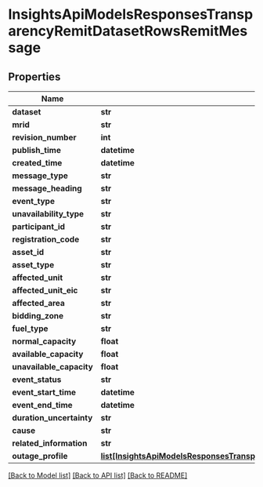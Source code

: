 # InsightsApiModelsResponsesTransparencyRemitDatasetRowsRemitMessage

## Properties
Name | Type | Description | Notes
------------ | ------------- | ------------- | -------------
**dataset** | **str** |  | [optional] 
**mrid** | **str** |  | [optional] 
**revision_number** | **int** |  | [optional] 
**publish_time** | **datetime** |  | [optional] 
**created_time** | **datetime** |  | [optional] 
**message_type** | **str** |  | [optional] 
**message_heading** | **str** |  | [optional] 
**event_type** | **str** |  | [optional] 
**unavailability_type** | **str** |  | [optional] 
**participant_id** | **str** |  | [optional] 
**registration_code** | **str** |  | [optional] 
**asset_id** | **str** |  | [optional] 
**asset_type** | **str** |  | [optional] 
**affected_unit** | **str** |  | [optional] 
**affected_unit_eic** | **str** |  | [optional] 
**affected_area** | **str** |  | [optional] 
**bidding_zone** | **str** |  | [optional] 
**fuel_type** | **str** |  | [optional] 
**normal_capacity** | **float** |  | [optional] 
**available_capacity** | **float** |  | [optional] 
**unavailable_capacity** | **float** |  | [optional] 
**event_status** | **str** |  | [optional] 
**event_start_time** | **datetime** |  | [optional] 
**event_end_time** | **datetime** |  | [optional] 
**duration_uncertainty** | **str** |  | [optional] 
**cause** | **str** |  | [optional] 
**related_information** | **str** |  | [optional] 
**outage_profile** | [**list[InsightsApiModelsResponsesTransparencyRemitDatasetRowsOutageProfileData]**](InsightsApiModelsResponsesTransparencyRemitDatasetRowsOutageProfileData.md) |  | [optional] 

[[Back to Model list]](../README.md#documentation-for-models) [[Back to API list]](../README.md#documentation-for-api-endpoints) [[Back to README]](../README.md)

